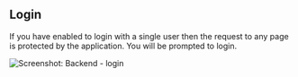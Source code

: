 ## Login

If you have enabled to login with a single user then the request to any page is protected by the application. You will be prompted to login.

![Screenshot: Backend - login](/images/usage-01-login-01.png)